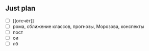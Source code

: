 ## Just plan
- [ ] [[отсчёт]] 
- [ ] рома, сближение классов, прогнозы, Морозова, конспекты
- [ ] пост
- [ ] ои
- [ ] лб
